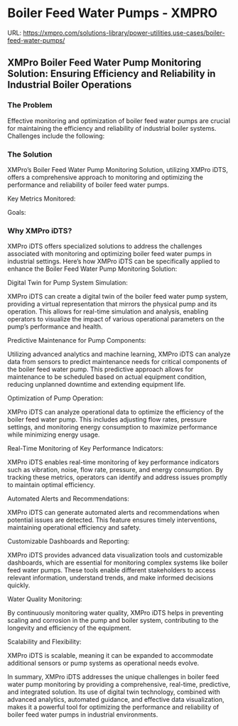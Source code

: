 # Boiler Feed Water Pumps - XMPRO

URL: https://xmpro.com/solutions-library/power-utilities,use-cases/boiler-feed-water-pumps/

## XMPro Boiler Feed Water Pump Monitoring Solution: Ensuring Efficiency and Reliability in Industrial Boiler Operations

### The Problem

Effective monitoring and optimization of boiler feed water pumps are crucial for maintaining the efficiency and reliability of industrial boiler systems. Challenges include the following:

### The Solution

XMPro’s Boiler Feed Water Pump Monitoring Solution, utilizing XMPro iDTS, offers a comprehensive approach to monitoring and optimizing the performance and reliability of boiler feed water pumps.

Key Metrics Monitored:

Goals:

### Why XMPro iDTS?

XMPro iDTS offers specialized solutions to address the challenges associated with monitoring and optimizing boiler feed water pumps in industrial settings. Here’s how XMPro iDTS can be specifically applied to enhance the Boiler Feed Water Pump Monitoring Solution:

Digital Twin for Pump System Simulation:

XMPro iDTS can create a digital twin of the boiler feed water pump system, providing a virtual representation that mirrors the physical pump and its operation. This allows for real-time simulation and analysis, enabling operators to visualize the impact of various operational parameters on the pump’s performance and health.

Predictive Maintenance for Pump Components:

Utilizing advanced analytics and machine learning, XMPro iDTS can analyze data from sensors to predict maintenance needs for critical components of the boiler feed water pump. This predictive approach allows for maintenance to be scheduled based on actual equipment condition, reducing unplanned downtime and extending equipment life.

Optimization of Pump Operation:

XMPro iDTS can analyze operational data to optimize the efficiency of the boiler feed water pump. This includes adjusting flow rates, pressure settings, and monitoring energy consumption to maximize performance while minimizing energy usage.

Real-Time Monitoring of Key Performance Indicators:

XMPro iDTS enables real-time monitoring of key performance indicators such as vibration, noise, flow rate, pressure, and energy consumption. By tracking these metrics, operators can identify and address issues promptly to maintain optimal efficiency.

Automated Alerts and Recommendations:

XMPro iDTS can generate automated alerts and recommendations when potential issues are detected. This feature ensures timely interventions, maintaining operational efficiency and safety.

Customizable Dashboards and Reporting:

XMPro iDTS provides advanced data visualization tools and customizable dashboards, which are essential for monitoring complex systems like boiler feed water pumps. These tools enable different stakeholders to access relevant information, understand trends, and make informed decisions quickly.

Water Quality Monitoring:

By continuously monitoring water quality, XMPro iDTS helps in preventing scaling and corrosion in the pump and boiler system, contributing to the longevity and efficiency of the equipment.

Scalability and Flexibility:

XMPro iDTS is scalable, meaning it can be expanded to accommodate additional sensors or pump systems as operational needs evolve.

In summary, XMPro iDTS addresses the unique challenges in boiler feed water pump monitoring by providing a comprehensive, real-time, predictive, and integrated solution. Its use of digital twin technology, combined with advanced analytics, automated guidance, and effective data visualization, makes it a powerful tool for optimizing the performance and reliability of boiler feed water pumps in industrial environments.

